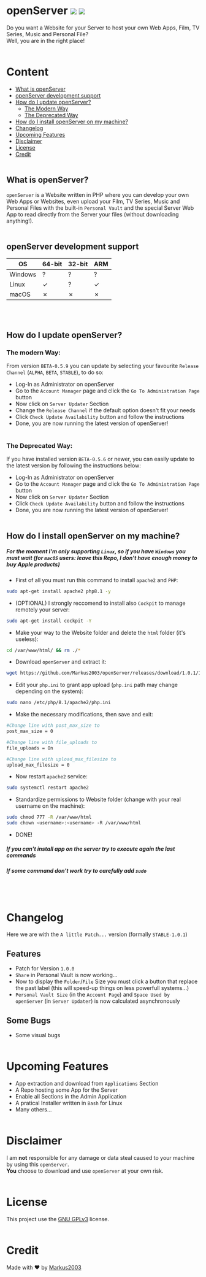 # openServer ![](https://img.shields.io/github/languages/code-size/Markus2003/openServer?style=for-the-badge) ![](https://img.shields.io/github/license/Markus2003/openserver?style=for-the-badge)
Do you want a Website for your Server to host your own Web Apps, Film, TV Series, Music and Personal File?<br>
Well, you are in the right place!
<br><br>

# Content
- [What is openServer](#what-is-openserver)
- [openServer development support](#openserver-development-support)
- [How do I update openServer?](#how-do-i-update-openserver)
    - [The Modern Way](#the-modern-way)
    - [The Deprecated Way](#the-deprecated-way)
- [How do I install openServer on my machine?](#how-do-i-install-openserver-on-my-machine)
- [Changelog](#changelog)
- [Upcoming Features](#upcoming-features)
- [Disclaimer](#disclaimer)
- [License](#license)
- [Credit](#credit)
<br><br>

## What is openServer?
`openServer` is a Website written in PHP where you can develop your own Web Apps or Websites, even upload your Film, TV Series, Music and Personal Files with the built-in `Personal Vault` and the special Server Web App to read directly from the Server your files (without downloading anything!).
<br><br>

## openServer development support
| OS | 64-bit | 32-bit | ARM |
|----|--------|--------|-----|
| Windows |  ?  |  ?  |  ?  |
| Linux   |  ✓  |  ?   |  ✓  |
| macOS   |  ✗  |  ✗  |  ✗  |

<br><br>

## How do I update openServer?
### The modern Way:
From version `BETA-0.5.9` you can update by selecting your favourite `Release Channel` (`ALPHA`, `BETA`, `STABLE`), to do so:
- Log-In as Administrator on openServer
- Go to the `Account Manager` page and click the `Go To Administration Page` button
- Now click on `Server Updater` Section
- Change the `Release Channel` if the default option doesn't fit your needs
- Click `Check Update Availability` button and follow the instructions
- Done, you are now running the latest version of openServer!
<br><br>

### The Deprecated Way:
If you have installed version `BETA-0.5.6` or newer, you can easily update to the latest version by following the instructions below:
- Log-In as Administrator on openServer
- Go to the `Account Manager` page and click the `Go To Administration Page` button
- Now click on `Server Updater` Section
- Click `Check Update Availability` button and follow the instructions
- Done, you are now running the latest version of openServer!
<br><br>

## How do I install openServer on my machine?
##### For the moment I'm only supporting `Linux`, so if you have `Windows` you must wait (for `macOS` users: leave this Repo, I don't have enough money to buy Apple products)<br>
- First of all you must run this command to install `apache2` and `PHP`:
```bash
sudo apt-get install apache2 php8.1 -y
```
- (OPTIONAL) I strongly reccomend to install also `Cockpit` to manage remotely your server:
```bash
sudo apt-get install cockpit -Y
```
- Make your way to the Website folder and delete the `html` folder (it's useless):
```bash
cd /var/www/html/ && rm ./*
```
- Download `openServer` and extract it:
```bash
wget https://github.com/Markus2003/openServer/releases/download/1.0.1/1.0.1.zip && unzip 1.0.1.zip && rm 1.0.1.zip
```
- Edit your `php.ini` to grant app upload (`php.ini` path may change depending on the system):
```bash
sudo nano /etc/php/8.1/apache2/php.ini
```
- Make the necessary modifications, then save and exit:
```bash
#Change line with post_max_size to
post_max_size = 0

#Change line with file_uploads to
file_uploads = On

#Change line with upload_max_filesize to
upload_max_filesize = 0
```

- Now restart `apache2` service:
```bash
sudo systemctl restart apache2
```

- Standardize permissions to Website folder (change <username> with your real username on the machine):
```bash
sudo chmod 777 -R /var/www/html
sudo chown <username>:<username> -R /var/www/html
```

- DONE!
##### If you can't install app on the server try to execute again the last commands
##### If some command don't work try to carefully add `sudo`
<br><br>

# Changelog
Here we are with the `A little Patch...` version (formally `STABLE-1.0.1`)<br>
## Features

- Patch for Version `1.0.0`
- `Share` in Personal Vault is now working...
- Now to display the `Folder`/`File` Size you must click a button that replace the past label (this will speed-up things on less powerfull systems...)
- `Personal Vault Size` (in the `Account Page`) and `Space Used by openServer` (in `Server Updater`) is now calculated asynchronously


## Some Bugs
- Some visual bugs
<br><br>

# Upcoming Features
- App extraction and download from `Applications` Section
- A Repo hosting some App for the Server
- Enable all Sections in the Admin Application
- A pratical Installer written in `Bash` for Linux
- Many others...
<br><br>

# Disclaimer
I am **not** responsible for any damage or data steal caused to your machine by using this `openServer`.<br>
**You** choose to download and use `openServer` at your own risk.
<br><br>

# License
This project use the [GNU GPLv3](LICENSE) license.
<br><br>

# Credit
Made with :heart: by [Markus2003](https://github.com/Markus2003)